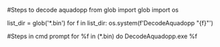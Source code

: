 #Steps to decode aquadopp
from glob import glob
import os

list_dir = glob('*.bin')
for f in list_dir:
    os.system(f'DecodeAquadopp "{f}"') 

#Steps in cmd prompt
for %f in (*.bin) do DecodeAquadopp.exe %f
